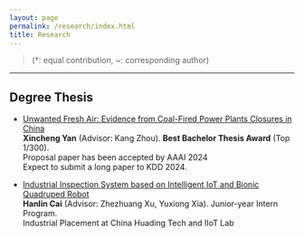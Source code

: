 ```yaml
---
layout: page
permalink: /research/index.html
title: Research
---
```


> (†: equal contribution, ~: corresponding author)

---

## Degree Thesis

- [Unwanted Fresh Air: Evidence from Coal-Fired Power Plants Closures in China](https://zjuyxc.github.io/mypaper/Unwanted_fresh_air.pdf)<br>**Xincheng Yan** (Advisor: Kang Zhou). **Best Bachelor Thesis Award** (Top 1/300).<br>Proposal paper has been accepted by AAAI 2024<br>Expect to submit a long paper to KDD 2024.

- [Industrial Inspection System based on Intelligent IoT and Bionic Quadruped Robot](https://caihanlin.com/mypaper/thesis/IP-report.pdf)<br>**Hanlin Cai** (Advisor: Zhezhuang Xu, Yuxiong Xia). Junior-year Intern Program.<br>Industrial Placement at China Huading Tech and IIoT Lab<br>

  <br>

<br>